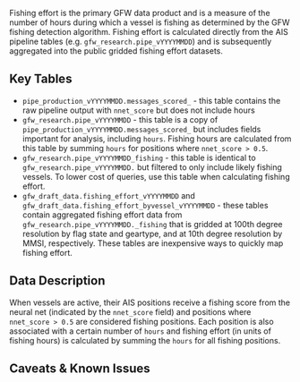 Fishing effort is the primary GFW data product and is a measure of the number of hours during which a vessel is fishing as determined by the GFW fishing detection algorithm. Fishing effort is calculated directly from the AIS pipeline tables (e.g. `gfw_research.pipe_vYYYYMMDD`) and is subsequently aggregated into the public gridded fishing effort datasets. 

## Key Tables

+ `pipe_production_vYYYYMMDD.messages_scored_` - this table contains the raw pipeline output with `nnet_score` but does not include hours
+ `gfw_research.pipe_vYYYYMMDD` - this table is a copy of `pipe_production_vYYYYMMDD.messages_scored_` but includes fields important for analysis, including `hours`. Fishing hours are calculated from this table by summing `hours` for positions where `nnet_score > 0.5`.
+ `gfw_research.pipe_vYYYYMMDD_fishing` - this table is identical to `gfw_research.pipe_vYYYYMMDD.` but filtered to only include likely fishing vessels. To lower cost of queries, use this table when calculating fishing effort.
+ `gfw_draft_data.fishing_effort_vYYYYMMDD` and `gfw_draft_data.fishing_effort_byvessel_vYYYYMMDD` - these tables contain aggregated fishing effort data from `gfw_research.pipe_vYYYYMMDD._fishing` that is gridded at 100th degree resolution by flag state and geartype, and at 10th degree resolution by MMSI, respectively. These tables are inexpensive ways to quickly map fishing effort.

## Data Description

When vessels are active, their AIS positions receive a fishing score from the neural net (indicated by the `nnet_score` field) and positions where `nnet_score > 0.5` are considered fishing positions. Each position is also associated with a certain number of `hours` and fishing effort (in units of fishing hours) is calculated by summing the `hours` for all fishing positions.

## Caveats & Known Issues